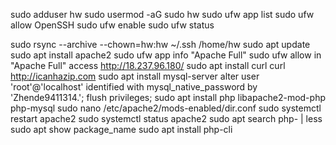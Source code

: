 
sudo adduser hw
sudo usermod -aG sudo hw
sudo ufw app list
sudo ufw allow OpenSSH
sudo ufw enable
sudo ufw status

sudo rsync --archive --chown=hw:hw ~/.ssh /home/hw
sudo apt update 
sudo apt install apache2
sudo ufw app info "Apache Full"
sudo ufw allow in "Apache Full"
access http://18.237.96.180/
sudo apt install curl
curl http://icanhazip.com
sudo apt install mysql-server
alter user 'root'@'localhost' identified with mysql_native_password by 'Zhende9411314.';
flush privileges;
sudo apt install php libapache2-mod-php php-mysql
sudo nano /etc/apache2/mods-enabled/dir.conf
sudo systemctl restart apache2
sudo systemctl status apache2
sudo apt search php- | less
sudo apt show package_name
sudo apt install php-cli